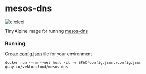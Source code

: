 # mesos-dns

![circleci][circleci]



Tiny Alpine image for running [mesos-dns](https://mesosphere.github.io/mesos-dns/)

### Running

Create [config.json](https://mesosphere.github.io/mesos-dns/docs/configuration-parameters.html) file for your environment
 
    docker run --rm --net host -it -v $PWD/config.json:/config.json quay.io/vektorcloud/mesos-dns

[circleci]: https://img.shields.io/circleci/build/gh/vektorcloud/mesos-dns?color=1dd6c9&logo=CircleCI&logoColor=1dd6c9&style=for-the-badge "mesos-dns"
